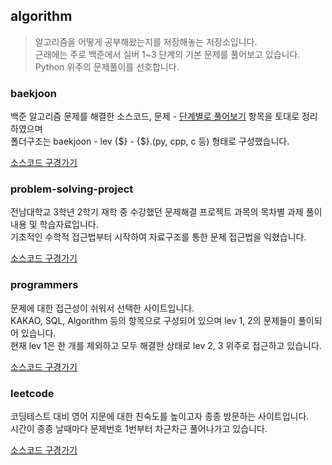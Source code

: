 algorithm
---------------------------------------
> 알고리즘을 어떻게 공부해왔는지를 저장해놓는 저장소입니다.  
> 근래에는 주로 백준에서 실버 1~3 단계의 기본 문제를 풀어보고 있습니다.  
> Python 위주의 문제풀이를 선호합니다.  
### baekjoon

백준 알고리즘 문제를 해결한 소스코드, 문제 - [단계별로 풀어보기](https://www.acmicpc.net/step) 항목을 토대로 정리하였으며  
폴더구조는 baekjoon - lev {$} - {$}.(py, cpp, c 등) 형태로 구성했습니다.
  
[소스코드 구경가기](https://github.com/dlrtn/algorithm/tree/main/baekjoon)
### problem-solving-project

전남대학교 3학년 2학기 재학 중 수강했던 문제해결 프로젝트 과목의 목차별 과제 풀이내용 및 학습자료입니다.  
기초적인 수학적 접근법부터 시작하여 자료구조를 통한 문제 접근법을 익혔습니다.

[소스코드 구경가기](https://github.com/dlrtn/algorithm/tree/main/problem-solving-project)

### programmers

문제에 대한 접근성이 쉬워서 선택한 사이트입니다.  
KAKAO, SQL, Algorithm 등의 항목으로 구성되어 있으며 lev 1, 2의 문제들이 풀이되어 있습니다.  
현재 lev 1은 한 개를 제외하고 모두 해결한 상태로 lev 2, 3 위주로 접근하고 있습니다.
  
[소스코드 구경가기](https://github.com/dlrtn/algorithm/tree/main/programmers)

### leetcode

코딩테스트 대비 영어 지문에 대한 친숙도를 높이고자 종종 방문하는 사이트입니다.  
시간이 종종 날때마다 문제번호 1번부터 차근차근 풀어나가고 있습니다.
  
[소스코드 구경가기](https://github.com/dlrtn/algorithm/tree/main/leetcode)
